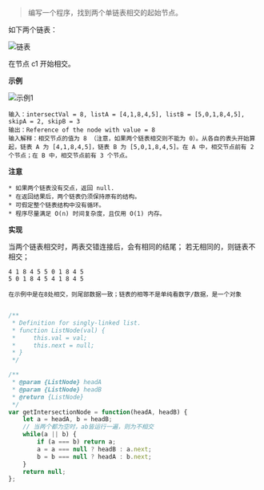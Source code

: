> 编写一个程序，找到两个单链表相交的起始节点。

如下两个链表：

![链表](https://assets.leetcode-cn.com/aliyun-lc-upload/uploads/2018/12/14/160_statement.png)

在节点 c1 开始相交。

**示例**

![示例1](https://assets.leetcode.com/uploads/2018/12/13/160_example_1.png)

```
输入：intersectVal = 8, listA = [4,1,8,4,5], listB = [5,0,1,8,4,5], skipA = 2, skipB = 3
输出：Reference of the node with value = 8
输入解释：相交节点的值为 8 （注意，如果两个链表相交则不能为 0）。从各自的表头开始算起，链表 A 为 [4,1,8,4,5]，链表 B 为 [5,0,1,8,4,5]。在 A 中，相交节点前有 2 个节点；在 B 中，相交节点前有 3 个节点。
```

**注意**
```
* 如果两个链表没有交点，返回 null.
* 在返回结果后，两个链表仍须保持原有的结构。
* 可假定整个链表结构中没有循环。
* 程序尽量满足 O(n) 时间复杂度，且仅用 O(1) 内存。
```

**实现**

当两个链表相交时，两表交错连接后，会有相同的结尾；
若无相同的，则链表不相交；
```
4 1 8 4 5 5 0 1 8 4 5
5 0 1 8 4 5 4 1 8 4 5

在示例中是在8处相交，则尾部数据一致；链表的相等不是单纯看数字/数据，是一个对象
```
![]()

```JavaScript
/**
 * Definition for singly-linked list.
 * function ListNode(val) {
 *     this.val = val;
 *     this.next = null;
 * }
 */

/**
 * @param {ListNode} headA
 * @param {ListNode} headB
 * @return {ListNode}
 */
var getIntersectionNode = function(headA, headB) {
    let a = headA, b = headB;
    // 当两个都为空时，ab皆运行一遍，则为不相交
    while(a || b) {
        if (a === b) return a;
        a = a === null ? headB : a.next;
        b = b === null ? headA : b.next;
    }
    return null;
};
```